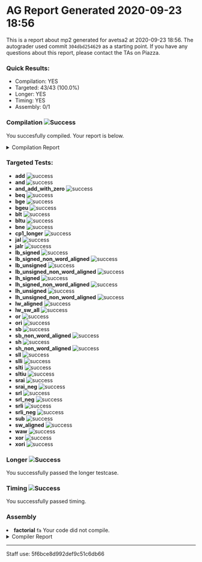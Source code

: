 # AG Report Generated 2020-09-23 18:56
This is a report about mp2 generated for avetsa2 at 2020-09-23 18:56. The autograder used commit ``304dbd254629`` as a starting point. If you have any questions about this report, please contact the TAs on Piazza.
### Quick Results:
 - Compilation: YES
 - Targeted: 43/43 (100.0%)
 - Longer: YES
 - Timing: YES
 - Assembly: 0/1
### Compilation ![Success][success]
You succesfully compiled. Your report is below.
<details>
<summary>Compilation Report</summary>

```
Info: *******************************************************************
Info: Running Quartus Prime Analysis & Synthesis
    Info: Version 18.1.0 Build 625 09/12/2018 SJ Standard Edition
    Info: Copyright (C) 2018  Intel Corporation. All rights reserved.
    Info: Your use of Intel Corporation's design tools, logic functions 
    Info: and other software and tools, and its AMPP partner logic 
    Info: functions, and any output files from any of the foregoing 
    Info: (including device programming or simulation files), and any 
    Info: associated documentation or information are expressly subject 
    Info: to the terms and conditions of the Intel Program License 
    Info: Subscription Agreement, the Intel Quartus Prime License Agreement,
    Info: the Intel FPGA IP License Agreement, or other applicable license
    Info: agreement, including, without limitation, that your use is for
    Info: the sole purpose of programming logic devices manufactured by
    Info: Intel and sold by Intel or its authorized distributors.  Please
    Info: refer to the applicable agreement for further details.
    Info: Processing started: Wed Sep 23 23:53:50 2020
Info: Command: quartus_map mp2 -c mp2
Info (20029): Only one processor detected - disabling parallel compilation
Info (12021): Found 1 design units, including 1 entities, in source file hdl/control.sv
    Info (12023): Found entity 1: control File: /job/student/hdl/control.sv Line: 3
Info (12021): Found 2 design units, including 2 entities, in source file hdl/datapath.sv
    Info (12023): Found entity 1: datapath File: /job/student/hdl/datapath.sv Line: 5
    Info (12023): Found entity 2: cmp_module File: /job/student/hdl/datapath.sv Line: 251
Info (12021): Found 1 design units, including 1 entities, in source file hdl/mp2.sv
    Info (12023): Found entity 1: mp2 File: /job/student/hdl/mp2.sv Line: 3
Info (12021): Found 1 design units, including 1 entities, in source file hdl/alu.sv
    Info (12023): Found entity 1: alu File: /job/student/hdl/alu.sv Line: 3
Info (12021): Found 1 design units, including 1 entities, in source file hdl/ir.sv
    Info (12023): Found entity 1: ir File: /job/student/hdl/ir.sv Line: 3
Info (12021): Found 1 design units, including 1 entities, in source file hdl/pc_reg.sv
    Info (12023): Found entity 1: pc_register File: /job/student/hdl/pc_reg.sv Line: 1
Info (12021): Found 1 design units, including 1 entities, in source file hdl/regfile.sv
    Info (12023): Found entity 1: regfile File: /job/student/hdl/regfile.sv Line: 2
Info (12021): Found 1 design units, including 1 entities, in source file hdl/register.sv
    Info (12023): Found entity 1: register File: /job/student/hdl/register.sv Line: 1
Info (12021): Found 5 design units, including 0 entities, in source file hdl/rv32i_mux_types.sv
    Info (12022): Found design unit 1: pcmux (SystemVerilog) File: /job/student/hdl/rv32i_mux_types.sv Line: 3
    Info (12022): Found design unit 2: marmux (SystemVerilog) File: /job/student/hdl/rv32i_mux_types.sv Line: 11
    Info (12022): Found design unit 3: cmpmux (SystemVerilog) File: /job/student/hdl/rv32i_mux_types.sv Line: 18
    Info (12022): Found design unit 4: alumux (SystemVerilog) File: /job/student/hdl/rv32i_mux_types.sv Line: 25
    Info (12022): Found design unit 5: regfilemux (SystemVerilog) File: /job/student/hdl/rv32i_mux_types.sv Line: 41
Info (12021): Found 1 design units, including 0 entities, in source file hdl/rv32i_types.sv
    Info (12022): Found design unit 1: rv32i_types (SystemVerilog) File: /job/student/hdl/rv32i_types.sv Line: 3
Info (12127): Elaborating entity "mp2" for the top level hierarchy
Info (12128): Elaborating entity "control" for hierarchy "control:control" File: /job/student/hdl/mp2.sv Line: 49
Warning (10036): Verilog HDL or VHDL warning at control.sv(41): object "trap" assigned a value but never read File: /job/student/hdl/control.sv Line: 41
Warning (10036): Verilog HDL or VHDL warning at control.sv(42): object "rs1_addr" assigned a value but never read File: /job/student/hdl/control.sv Line: 42
Warning (10036): Verilog HDL or VHDL warning at control.sv(42): object "rs2_addr" assigned a value but never read File: /job/student/hdl/control.sv Line: 42
Warning (10036): Verilog HDL or VHDL warning at control.sv(43): object "rmask" assigned a value but never read File: /job/student/hdl/control.sv Line: 43
Warning (10036): Verilog HDL or VHDL warning at control.sv(43): object "wmask" assigned a value but never read File: /job/student/hdl/control.sv Line: 43
Warning (10270): Verilog HDL Case Statement warning at control.sv(219): incomplete case statement has no default case item File: /job/student/hdl/control.sv Line: 219
Warning (10270): Verilog HDL Case Statement warning at control.sv(322): incomplete case statement has no default case item File: /job/student/hdl/control.sv Line: 322
Info (12128): Elaborating entity "datapath" for hierarchy "datapath:datapath" File: /job/student/hdl/mp2.sv Line: 52
Info (12128): Elaborating entity "ir" for hierarchy "datapath:datapath|ir:IR" File: /job/student/hdl/datapath.sv Line: 71
Info (12128): Elaborating entity "register" for hierarchy "datapath:datapath|register:MDR" File: /job/student/hdl/datapath.sv Line: 80
Info (12128): Elaborating entity "pc_register" for hierarchy "datapath:datapath|pc_register:pc_reg" File: /job/student/hdl/datapath.sv Line: 100
Info (12128): Elaborating entity "regfile" for hierarchy "datapath:datapath|regfile:regfile" File: /job/student/hdl/datapath.sv Line: 116
Info (12128): Elaborating entity "alu" for hierarchy "datapath:datapath|alu:ALU" File: /job/student/hdl/datapath.sv Line: 153
Info (12128): Elaborating entity "cmp_module" for hierarchy "datapath:datapath|cmp_module:CMP" File: /job/student/hdl/datapath.sv Line: 160
Warning (13024): Output pins are stuck at VCC or GND
    Warning (13410): Pin "mem_address[0]" is stuck at GND File: /job/student/hdl/mp2.sv Line: 12
    Warning (13410): Pin "mem_address[1]" is stuck at GND File: /job/student/hdl/mp2.sv Line: 12
Info (286030): Timing-Driven Synthesis is running
Info (17049): 32 registers lost all their fanouts during netlist optimizations.
Info (144001): Generated suppressed messages file /job/student/output_files/mp2.map.smsg
Info (16010): Generating hard_block partition "hard_block:auto_generated_inst"
    Info (16011): Adding 0 node(s), including 0 DDIO, 0 PLL, 0 transceiver and 0 LCELL
Info (21057): Implemented 2819 device resources after synthesis - the final resource count might be different
    Info (21058): Implemented 35 input pins
    Info (21059): Implemented 70 output pins
    Info (21061): Implemented 2714 logic cells
Info: Quartus Prime Analysis & Synthesis was successful. 0 errors, 10 warnings
    Info: Peak virtual memory: 1178 megabytes
    Info: Processing ended: Wed Sep 23 23:54:18 2020
    Info: Elapsed time: 00:00:28
    Info: Total CPU time (on all processors): 00:00:26
Info: *******************************************************************
Info: Running Quartus Prime Shell
    Info: Version 18.1.0 Build 625 09/12/2018 SJ Standard Edition
    Info: Copyright (C) 2018  Intel Corporation. All rights reserved.
    Info: Your use of Intel Corporation's design tools, logic functions 
    Info: and other software and tools, and its AMPP partner logic 
    Info: functions, and any output files from any of the foregoing 
    Info: (including device programming or simulation files), and any 
    Info: associated documentation or information are expressly subject 
    Info: to the terms and conditions of the Intel Program License 
    Info: Subscription Agreement, the Intel Quartus Prime License Agreement,
    Info: the Intel FPGA IP License Agreement, or other applicable license
    Info: agreement, including, without limitation, that your use is for
    Info: the sole purpose of programming logic devices manufactured by
    Info: Intel and sold by Intel or its authorized distributors.  Please
    Info: refer to the applicable agreement for further details.
    Info: Processing started: Wed Sep 23 23:54:19 2020
Info: Command: quartus_sh -t /opt/altera/quartus/common/tcl/internal/nativelink/qnativesim.tcl --gen_script --rtl_sim mp2 mp2
Info: Quartus(args): --gen_script --rtl_sim mp2 mp2
Info: Info: Start Nativelink Simulation process
Info: Info: NativeLink has detected Verilog design -- Verilog simulation models will be used
Info: Info: Starting NativeLink simulation with ModelSim-Altera software
Info: Info: Generated ModelSim-Altera script file /job/student/simulation/modelsim/mp2_run_msim_rtl_verilog.do File: /job/student/simulation/modelsim/mp2_run_msim_rtl_verilog.do Line: 0
Info: Info: NativeLink simulation flow was successful
Info: Info: For messages from NativeLink scripts, check the file /job/student/mp2_nativelink_simulation.rpt File: /job/student/mp2_nativelink_simulation.rpt Line: 0
Info (23030): Evaluation of Tcl script /opt/altera/quartus/common/tcl/internal/nativelink/qnativesim.tcl was successful
Info: Quartus Prime Shell was successful. 0 errors, 0 warnings
    Info: Peak virtual memory: 789 megabytes
    Info: Processing ended: Wed Sep 23 23:54:20 2020
    Info: Elapsed time: 00:00:01
    Info: Total CPU time (on all processors): 00:00:00
Reading pref.tcl

# 10.5b

ModelSim> transcript on
ModelSim> > > if {[file exists rtl_work]} {
	vdel -lib rtl_work -all
}
ModelSim> vlib rtl_work
ModelSim> vmap work rtl_work
# Model Technology ModelSim - Intel FPGA Edition vmap 10.5b Lib Mapping Utility 2016.10 Oct  5 2016
# vmap work rtl_work 
# Modifying /opt/altera/modelsim_ase/linuxaloem/../modelsim.ini
ModelSim> 
> 
vlog -sv -work work +incdir+/job/student/hdl {/job/student/hdl/pc_reg.sv}
# Model Technology ModelSim - Intel FPGA Edition vlog 10.5b Compiler 2016.10 Oct  5 2016
# Start time: 23:54:21 on Sep 23,2020
# vlog -sv -work work "+incdir+/job/student/hdl" /job/student/hdl/pc_reg.sv 
# -- Compiling module pc_register
# 
# Top level modules:
# 	pc_register
# End time: 23:54:21 on Sep 23,2020, Elapsed time: 0:00:00
# Errors: 0, Warnings: 0
ModelSim> vlog -sv -work work +incdir+/job/student/hdl {/job/student/hdl/regfile.sv}
# Model Technology ModelSim - Intel FPGA Edition vlog 10.5b Compiler 2016.10 Oct  5 2016
# Start time: 23:54:21 on Sep 23,2020
# vlog -sv -work work "+incdir+/job/student/hdl" /job/student/hdl/regfile.sv 
# -- Compiling module regfile
# 
# Top level modules:
# 	regfile
# End time: 23:54:21 on Sep 23,2020, Elapsed time: 0:00:00
# Errors: 0, Warnings: 0
ModelSim> vlog -sv -work work +incdir+/job/student/hdl {/job/student/hdl/register.sv}
# Model Technology ModelSim - Intel FPGA Edition vlog 10.5b Compiler 2016.10 Oct  5 2016
# Start time: 23:54:21 on Sep 23,2020
# vlog -sv -work work "+incdir+/job/student/hdl" /job/student/hdl/register.sv 
# -- Compiling module register
# 
# Top level modules:
# 	register
# End time: 23:54:21 on Sep 23,2020, Elapsed time: 0:00:00
# Errors: 0, Warnings: 0
ModelSim> vlog -sv -work work +incdir+/job/student/hdl {/job/student/hdl/rv32i_mux_types.sv}
# Model Technology ModelSim - Intel FPGA Edition vlog 10.5b Compiler 2016.10 Oct  5 2016
# Start time: 23:54:21 on Sep 23,2020
# vlog -sv -work work "+incdir+/job/student/hdl" /job/student/hdl/rv32i_mux_types.sv 
# -- Compiling package pcmux
# -- Compiling package marmux
# -- Compiling package cmpmux
# -- Compiling package alumux
# -- Compiling package regfilemux
# 
# Top level modules:
# 	--none--
# End time: 23:54:21 on Sep 23,2020, Elapsed time: 0:00:00
# Errors: 0, Warnings: 0
ModelSim> vlog -sv -work work +incdir+/job/student/hdl {/job/student/hdl/rv32i_types.sv}
# Model Technology ModelSim - Intel FPGA Edition vlog 10.5b Compiler 2016.10 Oct  5 2016
# Start time: 23:54:21 on Sep 23,2020
# vlog -sv -work work "+incdir+/job/student/hdl" /job/student/hdl/rv32i_types.sv 
# -- Compiling package rv32i_types
# -- Importing package pcmux
# -- Importing package marmux
# -- Importing package cmpmux
# -- Importing package alumux
# -- Importing package regfilemux
# 
# Top level modules:
# 	--none--
# End time: 23:54:21 on Sep 23,2020, Elapsed time: 0:00:00
# Errors: 0, Warnings: 0
ModelSim> vlog -sv -work work +incdir+/job/student/hdl {/job/student/hdl/control.sv}
# Model Technology ModelSim - Intel FPGA Edition vlog 10.5b Compiler 2016.10 Oct  5 2016
# Start time: 23:54:21 on Sep 23,2020
# vlog -sv -work work "+incdir+/job/student/hdl" /job/student/hdl/control.sv 
# -- Compiling package control_sv_unit
# -- Importing package rv32i_types
# -- Importing package pcmux
# -- Importing package marmux
# -- Importing package cmpmux
# -- Importing package alumux
# -- Importing package regfilemux
# -- Compiling module control
# 
# Top level modules:
# 	control
# End time: 23:54:21 on Sep 23,2020, Elapsed time: 0:00:00
# Errors: 0, Warnings: 0
ModelSim> vlog -sv -work work +incdir+/job/student/hdl {/job/student/hdl/datapath.sv}
# Model Technology ModelSim - Intel FPGA Edition vlog 10.5b Compiler 2016.10 Oct  5 2016
# Start time: 23:54:21 on Sep 23,2020
# vlog -sv -work work "+incdir+/job/student/hdl" /job/student/hdl/datapath.sv 
# -- Compiling package datapath_sv_unit
# -- Importing package rv32i_types
# -- Importing package pcmux
# -- Importing package marmux
# -- Importing package cmpmux
# -- Importing package alumux
# -- Importing package regfilemux
# -- Compiling module datapath
# -- Compiling module cmp_module
# 
# Top level modules:
# 	datapath
# End time: 23:54:21 on Sep 23,2020, Elapsed time: 0:00:00
# Errors: 0, Warnings: 0
ModelSim> vlog -sv -work work +incdir+/job/student/hdl {/job/student/hdl/alu.sv}
# Model Technology ModelSim - Intel FPGA Edition vlog 10.5b Compiler 2016.10 Oct  5 2016
# Start time: 23:54:21 on Sep 23,2020
# vlog -sv -work work "+incdir+/job/student/hdl" /job/student/hdl/alu.sv 
# -- Compiling package alu_sv_unit
# -- Importing package rv32i_types
# -- Importing package pcmux
# -- Importing package marmux
# -- Importing package cmpmux
# -- Importing package alumux
# -- Importing package regfilemux
# -- Compiling module alu
# 
# Top level modules:
# 	alu
# End time: 23:54:21 on Sep 23,2020, Elapsed time: 0:00:00
# Errors: 0, Warnings: 0
ModelSim> vlog -sv -work work +incdir+/job/student/hdl {/job/student/hdl/ir.sv}
# Model Technology ModelSim - Intel FPGA Edition vlog 10.5b Compiler 2016.10 Oct  5 2016
# Start time: 23:54:21 on Sep 23,2020
# vlog -sv -work work "+incdir+/job/student/hdl" /job/student/hdl/ir.sv 
# -- Compiling package ir_sv_unit
# -- Importing package rv32i_types
# -- Importing package pcmux
# -- Importing package marmux
# -- Importing package cmpmux
# -- Importing package alumux
# -- Importing package regfilemux
# -- Compiling module ir
# 
# Top level modules:
# 	ir
# End time: 23:54:21 on Sep 23,2020, Elapsed time: 0:00:00
# Errors: 0, Warnings: 0
ModelSim> vlog -sv -work work +incdir+/job/student/hdl {/job/student/hdl/mp2.sv}
# Model Technology ModelSim - Intel FPGA Edition vlog 10.5b Compiler 2016.10 Oct  5 2016
# Start time: 23:54:21 on Sep 23,2020
# vlog -sv -work work "+incdir+/job/student/hdl" /job/student/hdl/mp2.sv 
# -- Compiling package mp2_sv_unit
# -- Importing package rv32i_types
# -- Importing package pcmux
# -- Importing package marmux
# -- Importing package cmpmux
# -- Importing package alumux
# -- Importing package regfilemux
# -- Compiling module mp2
# 
# Top level modules:
# 	mp2
# End time: 23:54:21 on Sep 23,2020, Elapsed time: 0:00:00
# Errors: 0, Warnings: 0
ModelSim> 
> 
vlog -sv -work work +incdir+/job/student/hvl {/job/student/hvl/top.sv}
# Model Technology ModelSim - Intel FPGA Edition vlog 10.5b Compiler 2016.10 Oct  5 2016
# Start time: 23:54:21 on Sep 23,2020
# vlog -sv -work work "+incdir+/job/student/hvl" /job/student/hvl/top.sv 
# -- Compiling package top_sv_unit
# -- Importing package rv32i_types
# -- Importing package pcmux
# -- Importing package marmux
# -- Importing package cmpmux
# -- Importing package alumux
# -- Importing package regfilemux
# -- Compiling module mp2_tb
# 
# Top level modules:
# 	mp2_tb
# End time: 23:54:21 on Sep 23,2020, Elapsed time: 0:00:00
# Errors: 0, Warnings: 0
ModelSim> vlog -sv -work work +incdir+/job/student/hvl {/job/student/hvl/tb_itf.sv}
# Model Technology ModelSim - Intel FPGA Edition vlog 10.5b Compiler 2016.10 Oct  5 2016
# Start time: 23:54:21 on Sep 23,2020
# vlog -sv -work work "+incdir+/job/student/hvl" /job/student/hvl/tb_itf.sv 
# -- Compiling interface tb_itf
# 
# Top level modules:
# 	--none--
# End time: 23:54:21 on Sep 23,2020, Elapsed time: 0:00:00
# Errors: 0, Warnings: 0
ModelSim> vlog -sv -work work +incdir+/job/student/hvl {/job/student/hvl/source_tb.sv}
# Model Technology ModelSim - Intel FPGA Edition vlog 10.5b Compiler 2016.10 Oct  5 2016
# Start time: 23:54:21 on Sep 23,2020
# vlog -sv -work work "+incdir+/job/student/hvl" /job/student/hvl/source_tb.sv 
# -- Compiling module source_tb
# 
# Top level modules:
# 	source_tb
# End time: 23:54:21 on Sep 23,2020, Elapsed time: 0:00:00
# Errors: 0, Warnings: 0
ModelSim> vlog -sv -work work +incdir+/job/student/hvl {/job/student/hvl/memory.sv}
# Model Technology ModelSim - Intel FPGA Edition vlog 10.5b Compiler 2016.10 Oct  5 2016
# Start time: 23:54:21 on Sep 23,2020
# vlog -sv -work work "+incdir+/job/student/hvl" /job/student/hvl/memory.sv 
# -- Compiling module memory
# 
# Top level modules:
# 	memory
# End time: 23:54:21 on Sep 23,2020, Elapsed time: 0:00:00
# Errors: 0, Warnings: 0
ModelSim> vlog -vlog01compat -work work +incdir+/job/student/hvl {/job/student/hvl/rvfimon.v}
# Model Technology ModelSim - Intel FPGA Edition vlog 10.5b Compiler 2016.10 Oct  5 2016
# Start time: 23:54:21 on Sep 23,2020
# vlog -vlog01compat -work work "+incdir+/job/student/hvl" /job/student/hvl/rvfimon.v 
# -- Compiling module riscv_formal_monitor_rv32i
# -- Compiling module riscv_formal_monitor_rv32i_rob
# -- Compiling module riscv_formal_monitor_rv32i_isa_spec
# -- Compiling module riscv_formal_monitor_rv32i_insn_add
# -- Compiling module riscv_formal_monitor_rv32i_insn_addi
# -- Compiling module riscv_formal_monitor_rv32i_insn_and
# -- Compiling module riscv_formal_monitor_rv32i_insn_andi
# -- Compiling module riscv_formal_monitor_rv32i_insn_auipc
# -- Compiling module riscv_formal_monitor_rv32i_insn_beq
# -- Compiling module riscv_formal_monitor_rv32i_insn_bge
# -- Compiling module riscv_formal_monitor_rv32i_insn_bgeu
# -- Compiling module riscv_formal_monitor_rv32i_insn_blt
# -- Compiling module riscv_formal_monitor_rv32i_insn_bltu
# -- Compiling module riscv_formal_monitor_rv32i_insn_bne
# -- Compiling module riscv_formal_monitor_rv32i_insn_jal
# -- Compiling module riscv_formal_monitor_rv32i_insn_jalr
# -- Compiling module riscv_formal_monitor_rv32i_insn_lb
# -- Compiling module riscv_formal_monitor_rv32i_insn_lbu
# -- Compiling module riscv_formal_monitor_rv32i_insn_lh
# -- Compiling module riscv_formal_monitor_rv32i_insn_lhu
# -- Compiling module riscv_formal_monitor_rv32i_insn_lui
# -- Compiling module riscv_formal_monitor_rv32i_insn_lw
# -- Compiling module riscv_formal_monitor_rv32i_insn_or
# -- Compiling module riscv_formal_monitor_rv32i_insn_ori
# -- Compiling module riscv_formal_monitor_rv32i_insn_sb
# -- Compiling module riscv_formal_monitor_rv32i_insn_sh
# -- Compiling module riscv_formal_monitor_rv32i_insn_sll
# -- Compiling module riscv_formal_monitor_rv32i_insn_slli
# -- Compiling module riscv_formal_monitor_rv32i_insn_slt
# -- Compiling module riscv_formal_monitor_rv32i_insn_slti
# -- Compiling module riscv_formal_monitor_rv32i_insn_sltiu
# -- Compiling module riscv_formal_monitor_rv32i_insn_sltu
# -- Compiling module riscv_formal_monitor_rv32i_insn_sra
# -- Compiling module riscv_formal_monitor_rv32i_insn_srai
# -- Compiling module riscv_formal_monitor_rv32i_insn_srl
# -- Compiling module riscv_formal_monitor_rv32i_insn_srli
# -- Compiling module riscv_formal_monitor_rv32i_insn_sub
# -- Compiling module riscv_formal_monitor_rv32i_insn_sw
# -- Compiling module riscv_formal_monitor_rv32i_insn_xor
# -- Compiling module riscv_formal_monitor_rv32i_insn_xori
# 
# Top level modules:
# 	riscv_formal_monitor_rv32i
# End time: 23:54:21 on Sep 23,2020, Elapsed time: 0:00:00
# Errors: 0, Warnings: 0
ModelSim> 
> 
vsim -t 1ps -L altera_ver -L lpm_ver -L sgate_ver -L altera_mf_ver -L altera_lnsim_ver -L arriaii_hssi_ver -L arriaii_pcie_hip_ver -L arriaii_ver -L rtl_work -L work -voptargs="+acc"  mp2_tb
# vsim -t 1ps -L altera_ver -L lpm_ver -L sgate_ver -L altera_mf_ver -L altera_lnsim_ver -L arriaii_hssi_ver -L arriaii_pcie_hip_ver -L arriaii_ver -L rtl_work -L work -voptargs=""+acc"" mp2_tb 
# Start time: 23:54:21 on Sep 23,2020
# Loading sv_std.std
# Loading work.regfilemux
# Loading work.alumux
# Loading work.cmpmux
# Loading work.marmux
# Loading work.pcmux
# Loading work.rv32i_types
# Loading work.top_sv_unit
# Loading work.mp2_tb
# Loading work.tb_itf
# Loading work.source_tb
# Loading work.memory
# Loading work.mp2_sv_unit
# Loading work.mp2
# Loading work.control_sv_unit
# Loading work.control
# Loading work.datapath_sv_unit
# Loading work.datapath
# Loading work.ir_sv_unit
# Loading work.ir
# Loading work.register
# Loading work.pc_register
# Loading work.regfile
# Loading work.alu_sv_unit
# Loading work.alu
# Loading work.cmp_module
# Loading work.riscv_formal_monitor_rv32i
# Loading work.riscv_formal_monitor_rv32i_isa_spec
# Loading work.riscv_formal_monitor_rv32i_insn_add
# Loading work.riscv_formal_monitor_rv32i_insn_addi
# Loading work.riscv_formal_monitor_rv32i_insn_and
# Loading work.riscv_formal_monitor_rv32i_insn_andi
# Loading work.riscv_formal_monitor_rv32i_insn_auipc
# Loading work.riscv_formal_monitor_rv32i_insn_beq
# Loading work.riscv_formal_monitor_rv32i_insn_bge
# Loading work.riscv_formal_monitor_rv32i_insn_bgeu
# Loading work.riscv_formal_monitor_rv32i_insn_blt
# Loading work.riscv_formal_monitor_rv32i_insn_bltu
# Loading work.riscv_formal_monitor_rv32i_insn_bne
# Loading work.riscv_formal_monitor_rv32i_insn_jal
# Loading work.riscv_formal_monitor_rv32i_insn_jalr
# Loading work.riscv_formal_monitor_rv32i_insn_lb
# Loading work.riscv_formal_monitor_rv32i_insn_lbu
# Loading work.riscv_formal_monitor_rv32i_insn_lh
# Loading work.riscv_formal_monitor_rv32i_insn_lhu
# Loading work.riscv_formal_monitor_rv32i_insn_lui
# Loading work.riscv_formal_monitor_rv32i_insn_lw
# Loading work.riscv_formal_monitor_rv32i_insn_or
# Loading work.riscv_formal_monitor_rv32i_insn_ori
# Loading work.riscv_formal_monitor_rv32i_insn_sb
# Loading work.riscv_formal_monitor_rv32i_insn_sh
# Loading work.riscv_formal_monitor_rv32i_insn_sll
# Loading work.riscv_formal_monitor_rv32i_insn_slli
# Loading work.riscv_formal_monitor_rv32i_insn_slt
# Loading work.riscv_formal_monitor_rv32i_insn_slti
# Loading work.riscv_formal_monitor_rv32i_insn_sltiu
# Loading work.riscv_formal_monitor_rv32i_insn_sltu
# Loading work.riscv_formal_monitor_rv32i_insn_sra
# Loading work.riscv_formal_monitor_rv32i_insn_srai
# Loading work.riscv_formal_monitor_rv32i_insn_srl
# Loading work.riscv_formal_monitor_rv32i_insn_srli
# Loading work.riscv_formal_monitor_rv32i_insn_sub
# Loading work.riscv_formal_monitor_rv32i_insn_sw
# Loading work.riscv_formal_monitor_rv32i_insn_xor
# Loading work.riscv_formal_monitor_rv32i_insn_xori
# Loading work.riscv_formal_monitor_rv32i_rob
VSIM 21> 
> 
add wave *
VSIM 22> view structure
VSIM 23> # 
# <EOF>
# 0: RVMODEL NULL (Expected)
# End time: 23:54:22 on Sep 23,2020, Elapsed time: 0:00:01
# Errors: 0, Warnings: 0

```

</details>


### Targeted Tests: 
<ul>
<li> <b>add</b> <img src="https://upload.wikimedia.org/wikipedia/commons/thumb/0/03/Green_check.svg/13px-Green_check.svg.png" alt="success" ></img></li>
<li> <b>and</b> <img src="https://upload.wikimedia.org/wikipedia/commons/thumb/0/03/Green_check.svg/13px-Green_check.svg.png" alt="success" ></img></li>
<li> <b>and_add_with_zero</b> <img src="https://upload.wikimedia.org/wikipedia/commons/thumb/0/03/Green_check.svg/13px-Green_check.svg.png" alt="success" ></img></li>
<li> <b>beq</b> <img src="https://upload.wikimedia.org/wikipedia/commons/thumb/0/03/Green_check.svg/13px-Green_check.svg.png" alt="success" ></img></li>
<li> <b>bge</b> <img src="https://upload.wikimedia.org/wikipedia/commons/thumb/0/03/Green_check.svg/13px-Green_check.svg.png" alt="success" ></img></li>
<li> <b>bgeu</b> <img src="https://upload.wikimedia.org/wikipedia/commons/thumb/0/03/Green_check.svg/13px-Green_check.svg.png" alt="success" ></img></li>
<li> <b>blt</b> <img src="https://upload.wikimedia.org/wikipedia/commons/thumb/0/03/Green_check.svg/13px-Green_check.svg.png" alt="success" ></img></li>
<li> <b>bltu</b> <img src="https://upload.wikimedia.org/wikipedia/commons/thumb/0/03/Green_check.svg/13px-Green_check.svg.png" alt="success" ></img></li>
<li> <b>bne</b> <img src="https://upload.wikimedia.org/wikipedia/commons/thumb/0/03/Green_check.svg/13px-Green_check.svg.png" alt="success" ></img></li>
<li> <b>cp1_longer</b> <img src="https://upload.wikimedia.org/wikipedia/commons/thumb/0/03/Green_check.svg/13px-Green_check.svg.png" alt="success" ></img></li>
<li> <b>jal</b> <img src="https://upload.wikimedia.org/wikipedia/commons/thumb/0/03/Green_check.svg/13px-Green_check.svg.png" alt="success" ></img></li>
<li> <b>jalr</b> <img src="https://upload.wikimedia.org/wikipedia/commons/thumb/0/03/Green_check.svg/13px-Green_check.svg.png" alt="success" ></img></li>
<li> <b>lb_signed</b> <img src="https://upload.wikimedia.org/wikipedia/commons/thumb/0/03/Green_check.svg/13px-Green_check.svg.png" alt="success" ></img></li>
<li> <b>lb_signed_non_word_aligned</b> <img src="https://upload.wikimedia.org/wikipedia/commons/thumb/0/03/Green_check.svg/13px-Green_check.svg.png" alt="success" ></img></li>
<li> <b>lb_unsigned</b> <img src="https://upload.wikimedia.org/wikipedia/commons/thumb/0/03/Green_check.svg/13px-Green_check.svg.png" alt="success" ></img></li>
<li> <b>lb_unsigned_non_word_aligned</b> <img src="https://upload.wikimedia.org/wikipedia/commons/thumb/0/03/Green_check.svg/13px-Green_check.svg.png" alt="success" ></img></li>
<li> <b>lh_signed</b> <img src="https://upload.wikimedia.org/wikipedia/commons/thumb/0/03/Green_check.svg/13px-Green_check.svg.png" alt="success" ></img></li>
<li> <b>lh_signed_non_word_aligned</b> <img src="https://upload.wikimedia.org/wikipedia/commons/thumb/0/03/Green_check.svg/13px-Green_check.svg.png" alt="success" ></img></li>
<li> <b>lh_unsigned</b> <img src="https://upload.wikimedia.org/wikipedia/commons/thumb/0/03/Green_check.svg/13px-Green_check.svg.png" alt="success" ></img></li>
<li> <b>lh_unsigned_non_word_aligned</b> <img src="https://upload.wikimedia.org/wikipedia/commons/thumb/0/03/Green_check.svg/13px-Green_check.svg.png" alt="success" ></img></li>
<li> <b>lw_aligned</b> <img src="https://upload.wikimedia.org/wikipedia/commons/thumb/0/03/Green_check.svg/13px-Green_check.svg.png" alt="success" ></img></li>
<li> <b>lw_sw_all</b> <img src="https://upload.wikimedia.org/wikipedia/commons/thumb/0/03/Green_check.svg/13px-Green_check.svg.png" alt="success" ></img></li>
<li> <b>or</b> <img src="https://upload.wikimedia.org/wikipedia/commons/thumb/0/03/Green_check.svg/13px-Green_check.svg.png" alt="success" ></img></li>
<li> <b>ori</b> <img src="https://upload.wikimedia.org/wikipedia/commons/thumb/0/03/Green_check.svg/13px-Green_check.svg.png" alt="success" ></img></li>
<li> <b>sb</b> <img src="https://upload.wikimedia.org/wikipedia/commons/thumb/0/03/Green_check.svg/13px-Green_check.svg.png" alt="success" ></img></li>
<li> <b>sb_non_word_aligned</b> <img src="https://upload.wikimedia.org/wikipedia/commons/thumb/0/03/Green_check.svg/13px-Green_check.svg.png" alt="success" ></img></li>
<li> <b>sh</b> <img src="https://upload.wikimedia.org/wikipedia/commons/thumb/0/03/Green_check.svg/13px-Green_check.svg.png" alt="success" ></img></li>
<li> <b>sh_non_word_aligned</b> <img src="https://upload.wikimedia.org/wikipedia/commons/thumb/0/03/Green_check.svg/13px-Green_check.svg.png" alt="success" ></img></li>
<li> <b>sll</b> <img src="https://upload.wikimedia.org/wikipedia/commons/thumb/0/03/Green_check.svg/13px-Green_check.svg.png" alt="success" ></img></li>
<li> <b>slli</b> <img src="https://upload.wikimedia.org/wikipedia/commons/thumb/0/03/Green_check.svg/13px-Green_check.svg.png" alt="success" ></img></li>
<li> <b>slti</b> <img src="https://upload.wikimedia.org/wikipedia/commons/thumb/0/03/Green_check.svg/13px-Green_check.svg.png" alt="success" ></img></li>
<li> <b>sltiu</b> <img src="https://upload.wikimedia.org/wikipedia/commons/thumb/0/03/Green_check.svg/13px-Green_check.svg.png" alt="success" ></img></li>
<li> <b>srai</b> <img src="https://upload.wikimedia.org/wikipedia/commons/thumb/0/03/Green_check.svg/13px-Green_check.svg.png" alt="success" ></img></li>
<li> <b>srai_neg</b> <img src="https://upload.wikimedia.org/wikipedia/commons/thumb/0/03/Green_check.svg/13px-Green_check.svg.png" alt="success" ></img></li>
<li> <b>srl</b> <img src="https://upload.wikimedia.org/wikipedia/commons/thumb/0/03/Green_check.svg/13px-Green_check.svg.png" alt="success" ></img></li>
<li> <b>srl_neg</b> <img src="https://upload.wikimedia.org/wikipedia/commons/thumb/0/03/Green_check.svg/13px-Green_check.svg.png" alt="success" ></img></li>
<li> <b>srli</b> <img src="https://upload.wikimedia.org/wikipedia/commons/thumb/0/03/Green_check.svg/13px-Green_check.svg.png" alt="success" ></img></li>
<li> <b>srli_neg</b> <img src="https://upload.wikimedia.org/wikipedia/commons/thumb/0/03/Green_check.svg/13px-Green_check.svg.png" alt="success" ></img></li>
<li> <b>sub</b> <img src="https://upload.wikimedia.org/wikipedia/commons/thumb/0/03/Green_check.svg/13px-Green_check.svg.png" alt="success" ></img></li>
<li> <b>sw_aligned</b> <img src="https://upload.wikimedia.org/wikipedia/commons/thumb/0/03/Green_check.svg/13px-Green_check.svg.png" alt="success" ></img></li>
<li> <b>waw</b> <img src="https://upload.wikimedia.org/wikipedia/commons/thumb/0/03/Green_check.svg/13px-Green_check.svg.png" alt="success" ></img></li>
<li> <b>xor</b> <img src="https://upload.wikimedia.org/wikipedia/commons/thumb/0/03/Green_check.svg/13px-Green_check.svg.png" alt="success" ></img></li>
<li> <b>xori</b> <img src="https://upload.wikimedia.org/wikipedia/commons/thumb/0/03/Green_check.svg/13px-Green_check.svg.png" alt="success" ></img></li>
</ul>

### Longer ![Success][success]
You successfully passed the longer testcase.

### Timing ![Success][success]
You successfully passed timing.

### Assembly
<li> <b>factorial</b> <img alt="failure" width="13" height="13" src="https://upload.wikimedia.org/wikipedia/en/thumb/b/ba/Red_x.svg/13px-Red_x.svg.png" ></img>
Your code did not compile.
<details>
<summary>Compiler Report</summary>

```
/opt/riscv/lib/gcc/riscv32-unknown-elf/10.1.0/../../../../riscv32-unknown-elf/bin/ld: /tmp/cc2NQ0c8.o: in function `.L0 ':
(.text+0xc): multiple definition of `_start'; /opt/riscv/lib/gcc/riscv32-unknown-elf/10.1.0/../../../../riscv32-unknown-elf/lib/crt0.o:(.text+0x0): first defined here
/opt/riscv/lib/gcc/riscv32-unknown-elf/10.1.0/../../../../riscv32-unknown-elf/bin/ld: /tmp/ccxsC9IP.o: in function `.L5':
main.c:(.text+0x38): undefined reference to `factorial'
collect2: error: ld returned 1 exit status

```

</details>



---
Staff use: 5f6bce8d992def9c51c6db66

[success]: https://upload.wikimedia.org/wikipedia/commons/thumb/0/03/Green_check.svg/13px-Green_check.svg.png 
[failure]: https://upload.wikimedia.org/wikipedia/en/thumb/b/ba/Red_x.svg/13px-Red_x.svg.png 
